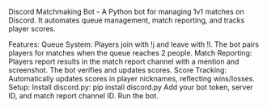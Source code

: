 Discord Matchmaking Bot - A Python bot for managing 1v1 matches on Discord. It automates queue management, match reporting, and tracks player scores.

Features:
  Queue System: Players join with !j and leave with !l. The bot pairs players for matches when the queue reaches 2 people.
  Match Reporting: Players report results in the match report channel with a mention and screenshot. The bot verifies and updates scores.
  Score Tracking: Automatically updates scores in player nicknames, reflecting wins/losses.
Setup:
  Install discord.py: pip install discord.py
  Add your bot token, server ID, and match report channel ID.
  Run the bot.
